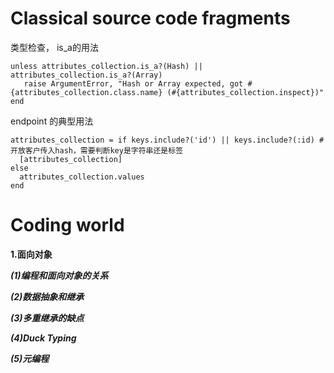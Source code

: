 # Classical source code fragments 

类型检查， is_a的用法 
```
unless attributes_collection.is_a?(Hash) || attributes_collection.is_a?(Array)
   raise ArgumentError, "Hash or Array expected, got #{attributes_collection.class.name} (#{attributes_collection.inspect})"
end
```  

endpoint 的典型用法
```
attributes_collection = if keys.include?('id') || keys.include?(:id) #开放客户传入hash，需要判断key是字符串还是标签
  [attributes_collection]
else
  attributes_collection.values
end
```



# Coding world  

**1.面向对象**  

***(1)编程和面向对象的关系***  

***(2)数据抽象和继承***  

***(3)多重继承的缺点***  

***(4)Duck Typing***    

***(5)元编程***  
